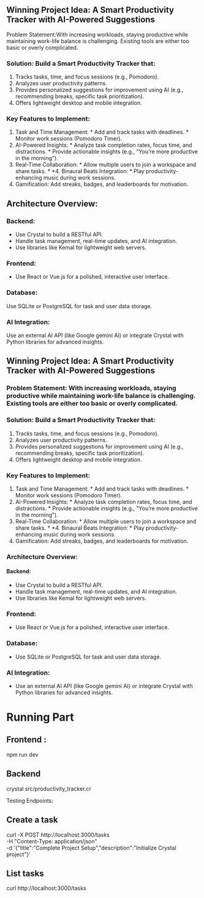 ## Winning Project Idea: A Smart Productivity Tracker with AI-Powered Suggestions 

Problem Statement:With increasing workloads, staying productive while maintaining work-life balance is challenging. Existing tools are either too basic or overly complicated. 

### Solution: Build a Smart Productivity Tracker that: 
1. Tracks tasks, time, and focus sessions (e.g., Pomodoro). 
2. Analyzes user productivity patterns. 
3. Provides personalized suggestions for improvement using AI (e.g., recommending breaks, specific task prioritization). 
4. Offers lightweight desktop and mobile integration. 

### Key Features to Implement: 
1. Task and Time Management: * Add and track tasks with deadlines. * Monitor work sessions (Pomodoro Timer). 
2. AI-Powered Insights: * Analyze task completion rates, focus time, and distractions. * Provide actionable insights (e.g., "You’re more productive in the morning"). 
3. Real-Time Collaboration: * Allow multiple users to join a workspace and share tasks. *
*4. Binaural Beats Integration: * Play productivity-enhancing music during work sessions. 
5. Gamification:  Add streaks, badges, and leaderboards for motivation.

## Architecture Overview: 

### Backend: 
- Use Crystal to build a RESTful API. 
- Handle task management, real-time updates, and AI integration. 
- Use libraries like Kemal for lightweight web servers. 

### Frontend: 
- Use React or Vue.js for a polished, interactive user interface. 

### Database: 
Use SQLite or PostgreSQL for task and user data storage. 

### AI Integration: 
Use an external AI API (like Google gemini AI) or integrate Crystal with Python libraries for advanced insights. 

## Winning Project Idea: A Smart Productivity Tracker with AI-Powered Suggestions 

### Problem Statement: With increasing workloads, staying productive while maintaining work-life balance is challenging. Existing tools are either too basic or overly complicated. 

### Solution: Build a Smart Productivity Tracker that: 
1. Tracks tasks, time, and focus sessions (e.g., Pomodoro). 
2. Analyzes user productivity patterns. 
3. Provides personalized suggestions for improvement using AI (e.g., recommending breaks, specific task prioritization). 
4. Offers lightweight desktop and mobile integration. 

### Key Features to Implement: 
1. Task and Time Management: * Add and track tasks with deadlines. * Monitor work sessions (Pomodoro Timer). 
2. AI-Powered Insights: * Analyze task completion rates, focus time, and distractions. * Provide actionable insights (e.g., "You’re more productive in the morning"). 
3. Real-Time Collaboration: * Allow multiple users to join a workspace and share tasks. *
*4. Binaural Beats Integration: * Play productivity-enhancing music during work sessions. 
5. Gamification:  Add streaks, badges, and leaderboards for motivation.

### Architecture Overview: 

#### Backend: 
- Use Crystal to build a RESTful API. 
- Handle task management, real-time updates, and AI integration. 
- Use libraries like Kemal for lightweight web servers. 

### Frontend: 
- Use React or Vue.js for a polished, interactive user interface. 
### Database: 
- Use SQLite or PostgreSQL for task and user data storage. 
### AI Integration: 
- Use an external AI API (like Google gemini AI) or integrate Crystal with Python libraries for advanced insights. 


# Running Part 

## Frontend :
npm run dev

## Backend
crystal src/productivity_tracker.cr

Testing Endpoints: 
## Create a task
curl -X POST http://localhost:3000/tasks \
     -H "Content-Type: application/json" \
     -d '{"title":"Complete Project Setup","description":"Initialize Crystal project"}'

## List tasks
curl http://localhost:3000/tasks